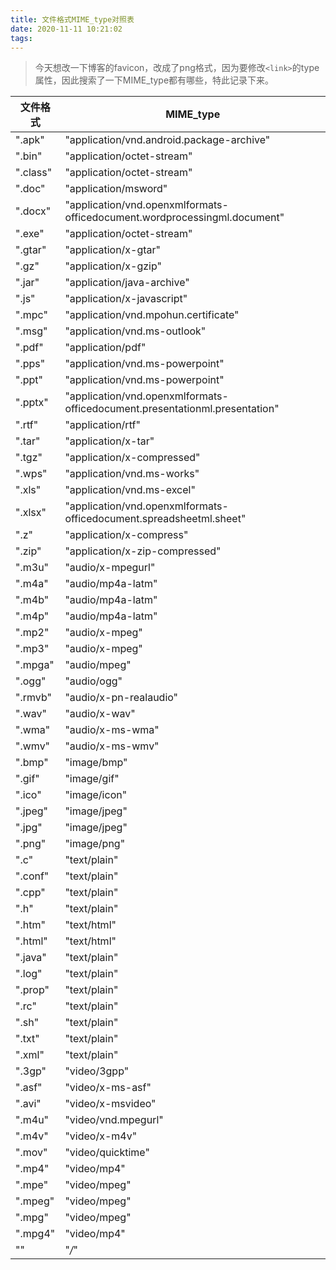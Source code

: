 ```yaml
---
title: 文件格式MIME_type对照表
date: 2020-11-11 10:21:02
tags:
---
```


> 今天想改一下博客的favicon，改成了png格式，因为要修改`<link>`的type属性，因此搜索了一下MIME_type都有哪些，特此记录下来。

|文件格式|MIME_type|
|------|----------|
|".apk"|"application/vnd.android.package-archive"|
|".bin"|"application/octet-stream"|
|".class"|"application/octet-stream"|
|".doc"|"application/msword"|
|".docx"|"application/vnd.openxmlformats-officedocument.wordprocessingml.document"|
|".exe"|"application/octet-stream"|
|".gtar"|"application/x-gtar"|
|".gz"|"application/x-gzip"|
|".jar"|"application/java-archive"|
|".js"|"application/x-javascript"|
|".mpc"|"application/vnd.mpohun.certificate"|
|".msg"|"application/vnd.ms-outlook"|
|".pdf"|"application/pdf"|
|".pps"|"application/vnd.ms-powerpoint"|
|".ppt"|"application/vnd.ms-powerpoint"|
|".pptx"|"application/vnd.openxmlformats-officedocument.presentationml.presentation"|
|".rtf"|"application/rtf"|
|".tar"|"application/x-tar"|
|".tgz"|"application/x-compressed"|
|".wps"|"application/vnd.ms-works"|
|".xls"|"application/vnd.ms-excel"|
|".xlsx"|"application/vnd.openxmlformats-officedocument.spreadsheetml.sheet"|
|".z"|"application/x-compress"|
|".zip"|"application/x-zip-compressed"|
|".m3u"|"audio/x-mpegurl"|
|".m4a"|"audio/mp4a-latm"|
|".m4b"|"audio/mp4a-latm"|
|".m4p"|"audio/mp4a-latm"|
|".mp2"|"audio/x-mpeg"|
|".mp3"|"audio/x-mpeg"|
|".mpga"|"audio/mpeg"|
|".ogg"|"audio/ogg"|
|".rmvb"|"audio/x-pn-realaudio"|
|".wav"|"audio/x-wav"|
|".wma"|"audio/x-ms-wma"|
|".wmv"|"audio/x-ms-wmv"|
|".bmp"|"image/bmp"|
|".gif"|"image/gif"|
|".ico"|"image/icon"|
|".jpeg"|"image/jpeg"|
|".jpg"|"image/jpeg"|
|".png"|"image/png"|
|".c"|"text/plain"|
|".conf"|"text/plain"|
|".cpp"|"text/plain"|
|".h"|"text/plain"|
|".htm"|"text/html"|
|".html"|"text/html"|
|".java"|"text/plain"|
|".log"|"text/plain"|
|".prop"|"text/plain"|
|".rc"|"text/plain"|
|".sh"|"text/plain"|
|".txt"|"text/plain"|
|".xml"|"text/plain"|
|".3gp"|"video/3gpp"|
|".asf"|"video/x-ms-asf"|
|".avi"|"video/x-msvideo"|
|".m4u"|"video/vnd.mpegurl"|
|".m4v"|"video/x-m4v"|
|".mov"|"video/quicktime"|
|".mp4"|"video/mp4"|
|".mpe"|"video/mpeg"|
|".mpeg"|"video/mpeg"|
|".mpg"|"video/mpeg"|
|".mpg4"|"video/mp4"|
|""|"*/*"|